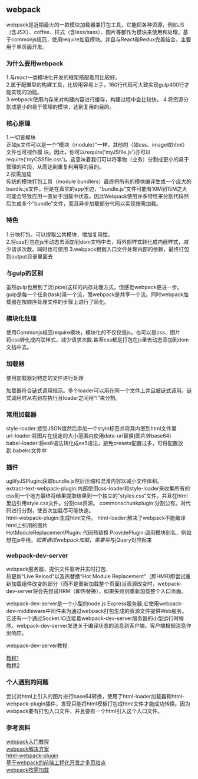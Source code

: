 ## webpack
webpack是近期最火的一款模块加载器兼打包工具，它能把各种资源，例如JS（含JSX）、coffee、样式（含less/sass）、图片等都作为模块来使用和处理，基于commonjs规范，使用require加载模块。并且与React和Redux完美结合，主要用于单页面开发。

### 为什么要用webpack
1.与react一类模块化开发的框架搭配着用比较好。  
2.属于配置型的构建工具，比较用容易上手，160行代码可大致实现gulp400行才能实现的功能。  
3.webpack使用内存来对构建内容进行缓存，构建过程中会比较快。 
4.将资源分割成更小的易于管理的模块，达到复用的目的。   

### 核心原理
1.一切皆模块  
正如js文件可以是一个“模块（module）”一样，其他的（如css、image或html）文件也可视作模 块。因此，你可以require('myJSfile.js')亦可以require('myCSSfile.css')。这意味着我们可以将事物（业务）分割成更小的易于管理的片段，从而达到重复利用等的目的。    
2.按需加载  
传统的模块打包工具（module bundlers）最终将所有的模块编译生成一个庞大的bundle.js文件。但是在真实的app里边，“bundle.js”文件可能有10M到15M之大可能会导致应用一直处于加载中状态。因此Webpack使用许多特性来分割代码然后生成多个“bundle”文件，而且异步加载部分代码以实现按需加载。  

### 特色
1.分块打包。可以提取公共模块，增加复用性。  
2.将css打包在js里动态去添加到dom文档中去，将外部样式转化成内嵌样式，减少请求次数。同时也可使用
3.webpack根据入口文件处理内部的依赖，最终打包到output目录里面去  

### 与gulp的区别
虽然gulp也用到了流(pipe)这样的内存处理方式，但感觉webpack更进一步。gulp是每一个任务(task)用一个流，而webpack是共享一个流。同时webpack加载器在按顺序处理文件的步骤上进行了简化。

### 模块化处理
使用Commonjs规范require模块，模块化的不仅仅是js，也可以是css、图片  
将css转化成内联样式，减少请求次数.甚至css都是打包在js里去动态添加到dom文档中去。

### 加载器
使用加载器对特定的文件进行处理    

加载器符合链式调用规范。多个loader可以用在同一个文件上并且被链式调用。链式调用时从右到左执行且loader之间用“!”来分割。   

### 常用加载器
style-loader:接受JSON值然后添加一个style标签并将其内嵌到html文件里  
url-loader:将图片在规定的大小范围内使用data-url替换(图片转base64)  
babel-loader:将es6语法转化成es5语法，避免presets配置过多，可将配置放到.babelrc文件中  

### 插件
uglifyJSPlugin:获取bundle.js然后压缩和混淆内容以减小文件体积。  
extract-text-webpack-plugin:内部使用css-loader和style-loader来收集所有的css到一个地方最终将结果提取结果到一个独立的”styles.css“文件，并且在html里边引用style.css文件。分割css资源。
commonschunkplugin:分割公有。对代码进行分割，使首次加载尽可能快速。  
html-webpack-plugin:生成html文件。
html-loader:解决了webpack不能编译html上引用的图片  
HotModuleReplacementPlugin: 代码热替换
ProvidePlugin:调用模块别名，例如想在js中用$，如果通过webpack加载，需要将$与jQuery对应起来


### webpack-dev-server
webpack服务器，提供文件监听并实时打包.  
热更新“Live Reload”以及热替换“Hot Module Replacement”（即HMR)即尝试重新加载组件改变的部分（而不是重新加载整个页面)当资源改变时，webpack-dev-server将会先尝试HRM（即热替换），如果失败则重新加载整个入口页面。  

webpack-dev-server是一个小型的node.js Express服务器,它使用webpack-dev-middleware中间件来为通过webpack打包生成的资源文件提供Web服务。它还有一个通过Socket.IO连接着webpack-dev-server服务器的小型运行时程序。webpack-dev-server发送关于编译状态的消息到客户端，客户端根据消息作出响应。  

webpack-dev-server教程:  

[教程1](https://segmentfault.com/a/1190000006670084)   
[教程2](https://github.com/chemdemo/chemdemo.github.io/issues/13)   

### 个人遇到的问题
尝试对html上引入的图片进行base64转换，使用了html-loader加载器和html-webpack-plugin插件，发现只能将html模板打包成html文件才能成功转换。因为webpack要有打包入口文件，并且要有一个html引入这个入口文件。  
### 参考资料
[webpack入门教程](http://www.cnblogs.com/vajoy/p/4650467.html)  
[webpack解决方案](https://github.com/chemdemo/chemdemo.github.io/issues/13)   
[html-webpack-plugin](http://www.cnblogs.com/haogj/p/5160821.html)  
[基于webpack的前端工程化开发之多页站点](https://segmentfault.com/a/1190000004511992)  
[webpack按需加载](https://github.com/eyasliu/blog/issues/8)    
